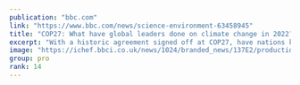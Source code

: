 ```yaml
---
publication: "bbc.com"
link: "https://www.bbc.com/news/science-environment-63458945"
title: "COP27: What have global leaders done on climate change in 2022?"
excerpt: "With a historic agreement signed off at COP27, have nations kept their promises from the last UN climate summit?"
image: "https://ichef.bbci.co.uk/news/1024/branded_news/137E2/production/_127724897_cop27_promo.png"
group: pro
rank: 14
---
```

